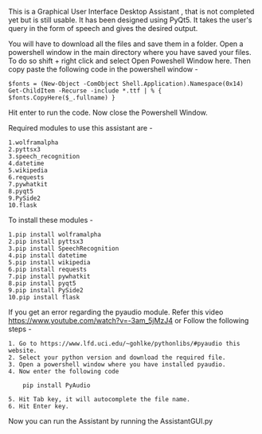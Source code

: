 This is a Graphical User Interface Desktop Assistant , that is not completed yet but is still usable. It has been designed using PyQt5. It takes the user's query in the form of speech and gives the desired output.

You will have to download all the files and save them in a folder.
Open a powershell window in the main directory where you have saved your files. To do so shift + right click and select Open Poweshell Window here. Then copy paste the following code in the powershell window -

    $fonts = (New-Object -ComObject Shell.Application).Namespace(0x14)
    Get-ChildItem -Recurse -include *.ttf | % { $fonts.CopyHere($_.fullname) }

Hit enter to run the code. Now close the Powershell Window.

Required modules to use this assistant are -

    1.wolframalpha
    2.pyttsx3
    3.speech_recognition
    4.datetime
    5.wikipedia
    6.requests
    7.pywhatkit
    8.pyqt5
    9.PySide2
    10.flask

To install these modules - 

    1.pip install wolframalpha
    2.pip install pyttsx3
    3.pip install SpeechRecognition
    4.pip install datetime
    5.pip install wikipedia
    6.pip install requests
    7.pip install pywhatkit
    8.pip install pyqt5
    9.pip install PySide2
    10.pip install flask

If you get an error regarding the pyaudio module. Refer this video https://www.youtube.com/watch?v=-3am_5jMzJ4 or Follow the following steps -

    1. Go to https://www.lfd.uci.edu/~gohlke/pythonlibs/#pyaudio this website.
    2. Select your python version and download the required file.
    3. Open a powershell window where you have installed pyaudio.
    4. Now enter the following code

        pip install PyAudio

    5. Hit Tab key, it will autocomplete the file name.
    6. Hit Enter key.

Now you can run the Assistant by running the AssistantGUI.py
